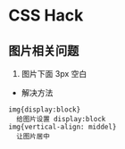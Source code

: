 # CSS Hack

## 图片相关问题
1. 图片下面 3px 空白
  - 解决方法
  ```
  img{display:block}
    给图片设置 display:block
  img{vertical-align: middel}
    让图片居中
  ```